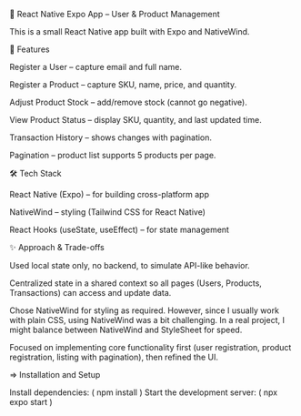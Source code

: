 📱 React Native Expo App – User & Product Management

This is a small React Native app built with Expo and NativeWind.

🚀 Features

Register a User – capture email and full name.

Register a Product – capture SKU, name, price, and quantity.

Adjust Product Stock – add/remove stock (cannot go negative).

View Product Status – display SKU, quantity, and last updated time.

Transaction History – shows changes with pagination.

Pagination – product list supports 5 products per page.

🛠️ Tech Stack

React Native (Expo) – for building cross-platform app

NativeWind – styling (Tailwind CSS for React Native)

React Hooks (useState, useEffect) – for state management

✨ Approach & Trade-offs

Used local state only, no backend, to simulate API-like behavior.

Centralized state in a shared context so all pages (Users, Products, Transactions) can access and update data.

Chose NativeWind for styling as required. However, since I usually work with plain CSS, using NativeWind was a bit challenging. In a real project, I might balance between NativeWind and StyleSheet for speed.

Focused on implementing core functionality first (user registration, product registration, listing with pagination), then refined the UI.

=> Installation and Setup

Install dependencies: ( npm install )
Start the development server: ( npx expo start ) 
